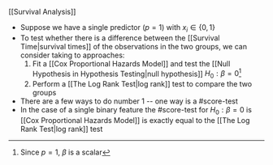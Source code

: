 [[Survival Analysis]]

- Suppose we have a single predictor ($p=1$) with $x_i \in \{0,1 \}$
- To test whether there is a difference between the [[Survival Time|survival times]] of the observations in the two groups, we can consider taking to approaches:
	1. Fit a [[Cox Proportional Hazards Model]] and test the [[Null Hypothesis in Hypothesis Testing|null hypothesis]] $H_0: \beta=0$[^1]
	2. Perform a [[The Log Rank Test|log rank]] test to compare the two groups
- There are a few ways to do number 1 -- one way is a #score-test
- In the case of a single binary feature the #score-test for $H_0: \beta=0$ is [[Cox Proportional Hazards Model]] is exactly equal to the [[The Log Rank Test|log rank]] test


[^1]: Since $p=1$, $\beta$ is a scalar